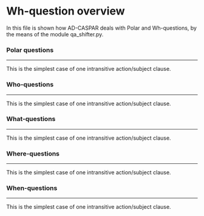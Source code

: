 # Wh-question overview

In this file is shown how AD-CASPAR deals with Polar and Wh-questions, by the means of the module qa_shifter.py.


### Polar questions

---------------

This is the simplest case of one intransitive action/subject clause.

### Who-questions

---------------

This is the simplest case of one intransitive action/subject clause.

### What-questions

---------------

This is the simplest case of one intransitive action/subject clause.

### Where-questions

---------------

This is the simplest case of one intransitive action/subject clause.

### When-questions

---------------

This is the simplest case of one intransitive action/subject clause.